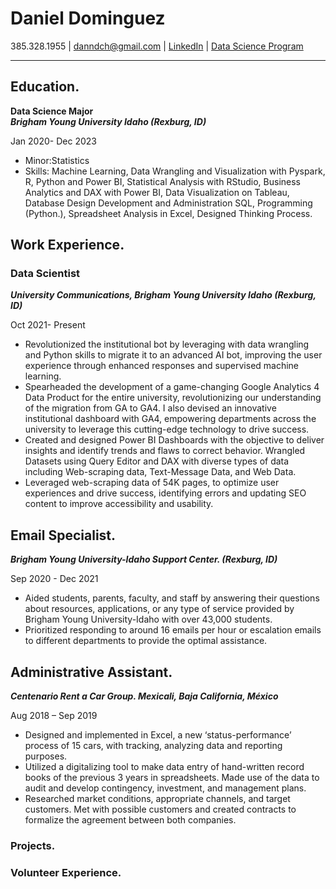 
 # Daniel Dominguez

385.328.1955
| <a href="danndch@gmail.com">danndch@gmail.com</a>
| <a href="https://www.linkedin.com/in/dann-dominguez"/> LinkedIn</a>
| <a href="https://www.byui.edu/mathematics/student-resources/data-science">Data Science Program</a>

***

## Education.
**Data Science Major**                                                                    
*__Brigham Young University Idaho (Rexburg, ID)__*

Jan 2020- Dec 2023
* Minor:Statistics
* Skills: Machine Learning, Data Wrangling and Visualization with Pyspark, R, Python and Power BI, Statistical Analysis with RStudio, Business Analytics and DAX with Power BI, Data Visualization on Tableau, Database Design Development and Administration SQL, Programming (Python.), Spreadsheet Analysis in Excel, Designed Thinking Process. 

## Work Experience.
### Data Scientist

*__University Communications, Brigham Young University Idaho (Rexburg, ID)__*

Oct 2021- Present


* Revolutionized the institutional bot by leveraging with data wrangling and Python skills to migrate it to an advanced AI bot, improving the user experience through enhanced responses and supervised machine learning.
* Spearheaded the development of a game-changing Google Analytics 4 Data Product for the entire university, revolutionizing our understanding of the migration from GA to GA4. I also devised an innovative institutional dashboard with GA4, empowering departments across the university to leverage this cutting-edge technology to drive success.
* Created and designed Power BI Dashboards with the objective to deliver insights and identify trends and flaws to correct behavior. Wrangled Datasets using Query Editor and DAX with diverse types of data including Web-scraping data, Text-Message Data, and Web Data. 
* Leveraged web-scraping data of 54K pages, to optimize user experiences and drive success, identifying errors and updating SEO content to improve accessibility and usability.


## Email Specialist.  

*__Brigham Young University-Idaho Support Center. (Rexburg, ID)__*

Sep 2020 - Dec 2021


* Aided students, parents, faculty, and staff by answering their questions about resources, applications, or any type of 
service provided by Brigham Young University-Idaho with over 43,000 students. 
* Prioritized responding to around 16 emails per hour or escalation emails to different departments to provide the optimal 
assistance. 

## Administrative Assistant. 

*__Centenario Rent a Car Group. Mexicali, Baja California, México__*

Aug 2018 – Sep 2019 


* Designed and implemented in Excel, a new ‘status-performance’ process of 15 cars, with tracking, analyzing data and 
reporting purposes. 
* Utilized a digitalizing tool to make data entry of hand-written record books of the previous 3 years in spreadsheets. 
Made use of the data to audit and develop contingency, investment, and management plans. 
* Researched market conditions, appropriate channels, and target customers. Met with possible customers and created 
contracts to formalize the agreement between both companies. 

### Projects.


### Volunteer Experience.
